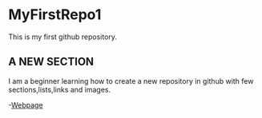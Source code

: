 # MyFirstRepo1
This is my first github repository.

## A NEW SECTION
I am a beginner learning how to create a new repository in github with few sections,lists,links and images.

-[Webpage](https://en.wikipedia.org/wiki/History_of_the_World_Wide_Web)


